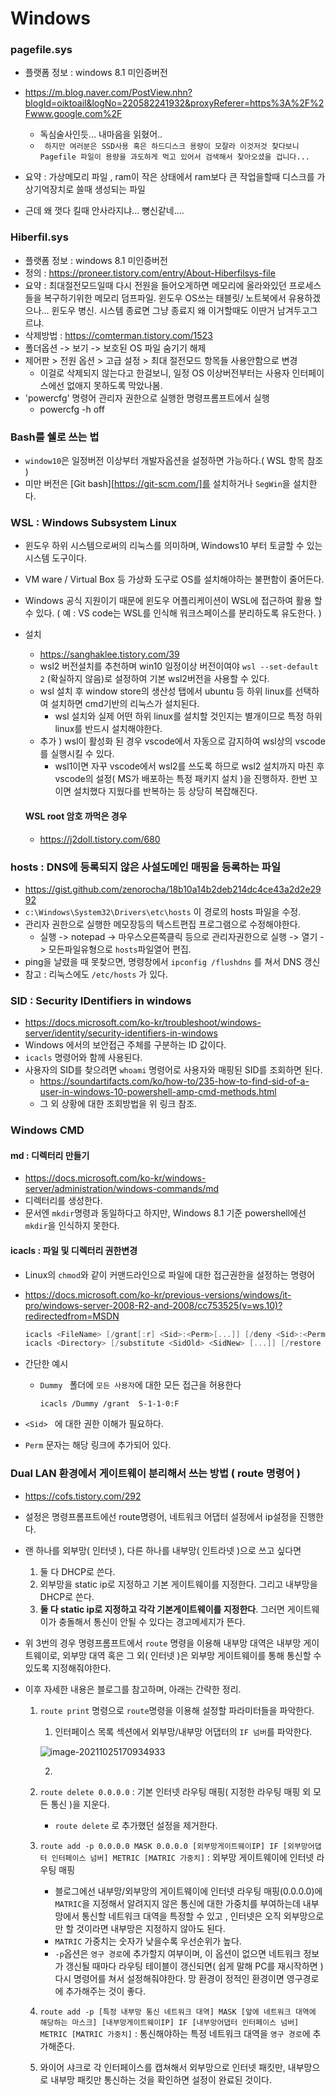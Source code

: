 # Windows

### pagefile.sys

* 플랫폼 정보 : windows 8.1 미인증버전 

* https://m.blog.naver.com/PostView.nhn?blogId=oiktoail&logNo=220582241932&proxyReferer=https%3A%2F%2Fwww.google.com%2F
  * 독심술사인듯... 내마음을 읽혔어..
  * ``` 하지만 여러분은 SSD사용 혹은 하드디스크 용량이 모잘라 이것저것 찾다보니 Pagefile 파일이 용량을 과도하게 먹고 있어서 검색해서 찾아오셨을 겁니다...```
* 요약 : 가상메모리 파일 , ram이 작은 상태에서 ram보다 큰 작업을할때 디스크를 가상기억장치로 쓸때 생성되는 파일
* 근데 왜 껏다 킬때 안사라지냐... 뼝신같네....

### Hiberfil.sys

* 플랫폼 정보 : windows 8.1 미인증버전
* 정의 : https://proneer.tistory.com/entry/About-Hiberfilsys-file
* 요약 : 최대절전모드일때 다시 전원을 들어오게하면 메모리에 올라와있던 프로세스들을 복구하기위한 메모리 덤프파일. 윈도우 OS쓰는 태블릿/ 노트북에서 유용하겠으나... 윈도우 병신. 시스템 종료면 그냥 종료지 왜 이거할때도 이딴거 남겨두고그르냐.
* 삭제방법 : https://comterman.tistory.com/1523
* 폴더옵션 -> 보기 -> 보호된 OS 파일 숨기기 해제
* 제어판 > 전원 옵션 > 고급 설정 > 최대 절전모드 항목들 사용안함으로 변경
  * 이걸로 삭제되지 않는다고 한걸보니, 일정 OS 이상버전부터는 사용자 인터페이스에선 없애지 못하도록 막았나봄.
* 'powercfg' 명령어 관리자 권한으로 실행한 명령프롬프트에서 실행
  * powercfg -h off

### Bash를 쉘로 쓰는 법

* `window10`은 일정버전 이상부터 개발자옵션을 설정하면 가능하다.( WSL 항목 참조 )
* 미만 버전은 [Git bash][https://git-scm.com/]를 설치하거나 `SegWin`을 설치한다.

### WSL : Windows Subsystem Linux

* 윈도우 하위 시스템으로써의 리눅스를 의미하며, Windows10 부터 토글할 수 있는 시스템 도구이다.

* VM ware / Virtual Box 등 가상화 도구로 OS를 설치해야하는 불편함이 줄어든다.

* Windows 공식 지원이기 때문에 윈도우 어플리케이션이 WSL에 접근하여 활용 할 수 있다. ( 예 : VS code는 WSL를 인식해 워크스페이스를 분리하도록 유도한다. )

* 설치
  * https://sanghaklee.tistory.com/39
  * wsl2 버전설치를 추천하며 win10 일정이상 버전이여야 `wsl --set-default 2` (확실하지 않음)로 설정하여 기본 wsl2버전을 사용할 수 있다.
  * wsl 설치 후 window store의 생산성 탭에서 ubuntu 등 하위 linux를 선택하여 설치하면 cmd기반의 리눅스가 설치된다.
    * wsl 설치와 실제 어떤 하위 linux를 설치할 것인지는 별개이므로 특정 하위 linux를 반드시 설치해야한다.
  * 추가 ) wsl이 활성화 된 경우 vscode에서 자동으로 감지하여 wsl상의 vscode를 실행시킬 수 있다. 
    * wsl1이면 자꾸 vscode에서 wsl2를 쓰도록 하므로 wsl2 설치까지 마친 후 vscode의 설정( MS가 배포하는 특정 패키지 설치 )을 진행하자. 한번 꼬이면 설치했다 지웠다를 반복하는 등 상당히 복잡해진다.
  
  #### WSL root 암호 까먹은 경우
  
  * https://j2doll.tistory.com/680

### hosts : DNS에 등록되지 않은 사설도메인 매핑을 등록하는 파일

* https://gist.github.com/zenorocha/18b10a14b2deb214dc4ce43a2d2e2992
* `c:\Windows\System32\Drivers\etc\hosts` 이 경로의 hosts  파일을 수정.
* 관리자 권한으로 실행한 메모장등의 텍스트편집 프로그램으로 수정해야한다.
  * 실행 -> notepad -> 마우스오른쪽클릭 등으로 관리자권한으로 실행 -> 열기 -> 모든파일유형으로 `hosts`파일열어 편집.
* ping을 날렸을 때 못찾으면, 명령창에서 `ipconfig /flushdns` 를 쳐서 DNS 갱신
* 참고 : 리눅스에도  `/etc/hosts` 가 있다.

### SID : Security IDentifiers in windows

* https://docs.microsoft.com/ko-kr/troubleshoot/windows-server/identity/security-identifiers-in-windows
* Windows 에서의 보안접근 주체를 구분하는 ID 값이다.
* `icacls` 명령어와 함께 사용된다.
* 사용자의 SID를 찾으려면 `whoami` 명령어로 사용자와 매핑된 SID를 조회하면 된다.
  * https://soundartifacts.com/ko/how-to/235-how-to-find-sid-of-a-user-in-windows-10-powershell-amp-cmd-methods.html
  * 그 외 상황에 대한 조회방법을 위 링크 참조.

### Windows CMD 

#### md : 디렉터리 만들기

* https://docs.microsoft.com/ko-kr/windows-server/administration/windows-commands/md
* 디렉터리를 생성한다.
* 문서엔 `mkdir`명령과 동일하다고 하지만, Windows 8.1 기준 powershell에선 `mkdir`을 인식하지 못한다.  

#### icacls : 파일 및 디렉터리 권한변경

* Linux의 `chmod`와 같이 커맨드라인으로 파일에 대한 접근권한을 설정하는 명령어

* https://docs.microsoft.com/ko-kr/previous-versions/windows/it-pro/windows-server-2008-R2-and-2008/cc753525(v=ws.10)?redirectedfrom=MSDN 

  ```powershell
  icacls <FileName> [/grant[:r] <Sid>:<Perm>[...]] [/deny <Sid>:<Perm>[...]] [/remove[:g|:d]] <Sid>[...]] [/t] [/c] [/l] [/q] [/setintegritylevel <Level>:<Policy>[...]]
  icacls <Directory> [/substitute <SidOld> <SidNew> [...]] [/restore <ACLfile> [/c] [/l] [/q]]
  ```

* 간단한 예시

  * `Dummy ` 폴더에 `모든 사용자`에 대한 모든 접근을 허용한다

    ```
    icacls /Dummy /grant  S-1-1-0:F
    ```

* `<Sid> ` 에 대한 권한 이해가 필요하다. 

* `Perm` 문자는 해당 링크에 추가되어 있다.



### Dual LAN 환경에서 게이트웨이 분리해서 쓰는 방법 ( route 명령어 )

* https://cofs.tistory.com/292

* 설정은 명령프롬프트에선 route명령어, 네트워크 어댑터 설정에서 ip설정을 진행한다. 

* 랜 하나를 외부망( 인터넷 ), 다른 하나를 내부망( 인트라넷 )으로 쓰고 싶다면 

  1. 둘 다 DHCP로 쓴다.
  2. 외부망을 static ip로 지정하고 기본 게이트웨이를 지정한다. 그리고 내부망을 DHCP로 쓴다.
  3. **둘 다 static ip로 지정하고 각각 기본게이트웨이를 지정한다**. 그러면 게이트웨이가 충돌해서 통신이 안될 수 있다는 경고메세지가 뜬다.

* 위 3번의 경우 명령프롬프트에서 `route`  명령을 이용해 내부망 대역은 내부망 게이트웨이로, 외부망 대역 혹은 그 외( 인터넷 )은 외부망 게이트웨이를 통해 통신할 수 있도록 지정해줘야한다.

* 이후 자세한 내용은 블로그를 참고하며, 아래는 간략한 정리.

  1. `route print` 명령으로 `route`명령을 이용해 설정할 파라미터들을 파악한다.

     1. 인터페이스 목록 섹션에서 외부망/내부망 어댑터의 `IF 넘버`를 파악한다.

     ![image-20211025170934933](TYPORA_IMG_TEMP/Windows/image-20211025170934933.png)

     2. 

  2. `route delete 0.0.0.0` : 기본 인터넷 라우팅 매핑( 지정한 라우팅 매핑 외 모든 통신 )을 지운다.

     * `route delete` 로 추가했던 설정을 제거한다.

  3. `route add -p 0.0.0.0 MASK 0.0.0.0 [외부망게이트웨이IP] IF [외부망어댑터 인터페이스 넘버] METRIC [MATRIC 가중치]` : 외부망 게이트웨이에 인터넷 라우팅 매핑

     * 블로그에선 내부망/외부망의 게이트웨이에 인터넷 라우팅 매핑(0.0.0.0)에 `MATRIC`을 지정해서 알려지지 않은 통신에 대한 가중치를 부여하는데 내부망에서 통신할 네트워크 대역을 특정할 수 있고 , 인터넷은 오직 외부망으로만 할 것이라면 내부망은 지정하지 않아도 된다.
     * `MATRIC` 가중치는 숫자가 낮을수록 우선순위가 높다. 
     * `-p`옵션은 `영구 경로`에 추가할지 여부이며, 이 옵션이 없으면 네트워크 정보가 갱신될 때마다 라우팅 테이블이 갱신되면( 쉽게 말해 PC를 재시작하면 ) 다시 명령어를 쳐서 설정해줘야한다.  망 환경이 정적인 환경이면 영구경로에 추가해주는 것이 좋다.

  4. `route add -p [특정 내부망 통신 네트워크 대역] MASK [앞에 네트워크 대역에 해당하는 마스크] [내부망게이트웨이IP] IF [내부망어댑터 인터페이스 넘버] METRIC [MATRIC 가중치]` : 통신해야하는 특정 네트워크 대역을 `영구 경로`에 추가해준다.

  5. 와이어 샤크로 각 인터페이스를 캡쳐해서 외부망으로 인터넷 패킷만, 내부망으로 내부망 패킷만 통신하는 것을 확인하면 설정이 완료된 것이다.

